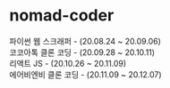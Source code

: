 # nomad-coder

파이썬 웹 스크래퍼   - (20.08.24 ~ 20.09.06)
<br>
코코아톡 클론 코딩   - (20.09.28 ~ 20.10.11)
<br>
리액트 JS - (20.10.26 ~ 20.11.09)
<br>
에어비엔비 클론 코딩 - (20.11.09 ~ 20.12.07)
